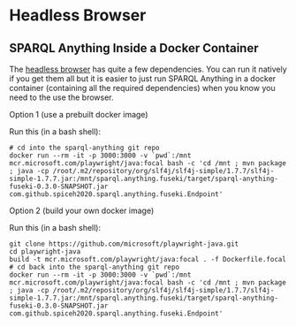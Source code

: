 # Headless Browser

## SPARQL Anything Inside a Docker Container


The [headless browser](https://github.com/microsoft/playwright-java) has quite a few dependencies.
You can run it natively if you get them all but it is easier to just run SPARQL Anything in a docker container (containing all the required dependencies) when you know you need to the use the browser.

Option 1 (use a prebuilt docker image)

Run this (in a bash shell):
```
# cd into the sparql-anything git repo
docker run --rm -it -p 3000:3000 -v `pwd`:/mnt mcr.microsoft.com/playwright/java:focal bash -c 'cd /mnt ; mvn package ; java -cp /root/.m2/repository/org/slf4j/slf4j-simple/1.7.7/slf4j-simple-1.7.7.jar:/mnt/sparql.anything.fuseki/target/sparql-anything-fuseki-0.3.0-SNAPSHOT.jar com.github.spiceh2020.sparql.anything.fuseki.Endpoint'
```

Option 2 (build your own docker image)

Run this (in a bash shell):
```
git clone https://github.com/microsoft/playwright-java.git
cd playwright-java
build -t mcr.microsoft.com/playwright/java:focal . -f Dockerfile.focal
# cd back into the sparql-anything git repo
docker run --rm -it -p 3000:3000 -v `pwd`:/mnt mcr.microsoft.com/playwright/java:focal bash -c 'cd /mnt ; mvn package ; java -cp /root/.m2/repository/org/slf4j/slf4j-simple/1.7.7/slf4j-simple-1.7.7.jar:/mnt/sparql.anything.fuseki/target/sparql-anything-fuseki-0.3.0-SNAPSHOT.jar com.github.spiceh2020.sparql.anything.fuseki.Endpoint'
```
